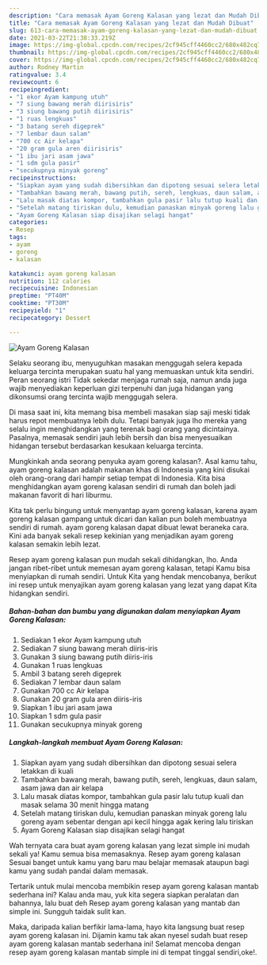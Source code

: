 ```yaml
---
description: "Cara memasak Ayam Goreng Kalasan yang lezat dan Mudah Dibuat"
title: "Cara memasak Ayam Goreng Kalasan yang lezat dan Mudah Dibuat"
slug: 613-cara-memasak-ayam-goreng-kalasan-yang-lezat-dan-mudah-dibuat
date: 2021-03-22T21:38:33.219Z
image: https://img-global.cpcdn.com/recipes/2cf945cff4460cc2/680x482cq70/ayam-goreng-kalasan-foto-resep-utama.jpg
thumbnail: https://img-global.cpcdn.com/recipes/2cf945cff4460cc2/680x482cq70/ayam-goreng-kalasan-foto-resep-utama.jpg
cover: https://img-global.cpcdn.com/recipes/2cf945cff4460cc2/680x482cq70/ayam-goreng-kalasan-foto-resep-utama.jpg
author: Rodney Martin
ratingvalue: 3.4
reviewcount: 6
recipeingredient:
- "1 ekor Ayam kampung utuh"
- "7 siung bawang merah diirisiris"
- "3 siung bawang putih diirisiris"
- "1 ruas lengkuas"
- "3 batang sereh digeprek"
- "7 lembar daun salam"
- "700 cc Air kelapa"
- "20 gram gula aren diirisiris"
- "1 ibu jari asam jawa"
- "1 sdm gula pasir"
- "secukupnya minyak goreng"
recipeinstructions:
- "Siapkan ayam yang sudah dibersihkan dan dipotong sesuai selera letakkan di kuali"
- "Tambahkan bawang merah, bawang putih, sereh, lengkuas, daun salam, asam jawa dan air kelapa"
- "Lalu masak diatas kompor, tambahkan gula pasir lalu tutup kuali dan masak selama 30 menit hingga matang"
- "Setelah matang tiriskan dulu, kemudian panaskan minyak goreng lalu goreng ayam sebentar dengan api kecil hingga agak kering lalu tiriskan"
- "Ayam Goreng Kalasan siap disajikan selagi hangat"
categories:
- Resep
tags:
- ayam
- goreng
- kalasan

katakunci: ayam goreng kalasan 
nutrition: 112 calories
recipecuisine: Indonesian
preptime: "PT40M"
cooktime: "PT30M"
recipeyield: "1"
recipecategory: Dessert

---
```



![Ayam Goreng Kalasan](https://img-global.cpcdn.com/recipes/2cf945cff4460cc2/680x482cq70/ayam-goreng-kalasan-foto-resep-utama.jpg)

Selaku seorang ibu, menyuguhkan masakan menggugah selera kepada keluarga tercinta merupakan suatu hal yang memuaskan untuk kita sendiri. Peran seorang istri Tidak sekedar menjaga rumah saja, namun anda juga wajib menyediakan keperluan gizi terpenuhi dan juga hidangan yang dikonsumsi orang tercinta wajib menggugah selera.

Di masa  saat ini, kita memang bisa membeli masakan siap saji meski tidak harus repot membuatnya lebih dulu. Tetapi banyak juga lho mereka yang selalu ingin menghidangkan yang terenak bagi orang yang dicintainya. Pasalnya, memasak sendiri jauh lebih bersih dan bisa menyesuaikan hidangan tersebut berdasarkan kesukaan keluarga tercinta. 



Mungkinkah anda seorang penyuka ayam goreng kalasan?. Asal kamu tahu, ayam goreng kalasan adalah makanan khas di Indonesia yang kini disukai oleh orang-orang dari hampir setiap tempat di Indonesia. Kita bisa menghidangkan ayam goreng kalasan sendiri di rumah dan boleh jadi makanan favorit di hari liburmu.

Kita tak perlu bingung untuk menyantap ayam goreng kalasan, karena ayam goreng kalasan gampang untuk dicari dan kalian pun boleh membuatnya sendiri di rumah. ayam goreng kalasan dapat dibuat lewat beraneka cara. Kini ada banyak sekali resep kekinian yang menjadikan ayam goreng kalasan semakin lebih lezat.

Resep ayam goreng kalasan pun mudah sekali dihidangkan, lho. Anda jangan ribet-ribet untuk memesan ayam goreng kalasan, tetapi Kamu bisa menyiapkan di rumah sendiri. Untuk Kita yang hendak mencobanya, berikut ini resep untuk menyajikan ayam goreng kalasan yang lezat yang dapat Kita hidangkan sendiri.

<!--inarticleads1-->

##### Bahan-bahan dan bumbu yang digunakan dalam menyiapkan Ayam Goreng Kalasan:

1. Sediakan 1 ekor Ayam kampung utuh
1. Sediakan 7 siung bawang merah diiris-iris
1. Gunakan 3 siung bawang putih diiris-iris
1. Gunakan 1 ruas lengkuas
1. Ambil 3 batang sereh digeprek
1. Sediakan 7 lembar daun salam
1. Gunakan 700 cc Air kelapa
1. Gunakan 20 gram gula aren diiris-iris
1. Siapkan 1 ibu jari asam jawa
1. Siapkan 1 sdm gula pasir
1. Gunakan secukupnya minyak goreng




<!--inarticleads2-->

##### Langkah-langkah membuat Ayam Goreng Kalasan:

1. Siapkan ayam yang sudah dibersihkan dan dipotong sesuai selera letakkan di kuali
1. Tambahkan bawang merah, bawang putih, sereh, lengkuas, daun salam, asam jawa dan air kelapa
1. Lalu masak diatas kompor, tambahkan gula pasir lalu tutup kuali dan masak selama 30 menit hingga matang
1. Setelah matang tiriskan dulu, kemudian panaskan minyak goreng lalu goreng ayam sebentar dengan api kecil hingga agak kering lalu tiriskan
1. Ayam Goreng Kalasan siap disajikan selagi hangat




Wah ternyata cara buat ayam goreng kalasan yang lezat simple ini mudah sekali ya! Kamu semua bisa memasaknya. Resep ayam goreng kalasan Sesuai banget untuk kamu yang baru mau belajar memasak ataupun bagi kamu yang sudah pandai dalam memasak.

Tertarik untuk mulai mencoba membikin resep ayam goreng kalasan mantab sederhana ini? Kalau anda mau, yuk kita segera siapkan peralatan dan bahannya, lalu buat deh Resep ayam goreng kalasan yang mantab dan simple ini. Sungguh taidak sulit kan. 

Maka, daripada kalian berfikir lama-lama, hayo kita langsung buat resep ayam goreng kalasan ini. Dijamin kamu tak akan nyesel sudah buat resep ayam goreng kalasan mantab sederhana ini! Selamat mencoba dengan resep ayam goreng kalasan mantab simple ini di tempat tinggal sendiri,oke!.


